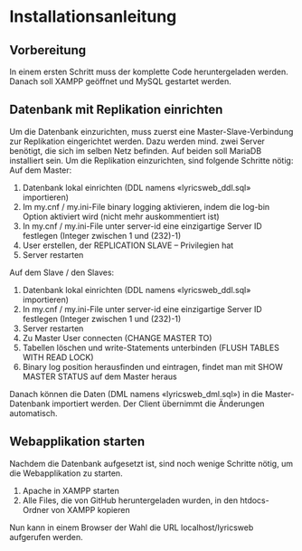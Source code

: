 # Installationsanleitung

## Vorbereitung
In einem ersten Schritt muss der komplette Code heruntergeladen werden. Danach soll XAMPP geöffnet und MySQL gestartet werden.

## Datenbank mit Replikation einrichten
Um die Datenbank einzurichten, muss zuerst eine Master-Slave-Verbindung zur Replikation eingerichtet werden. Dazu werden mind. zwei Server benötigt, die sich im selben Netz befinden. Auf beiden soll MariaDB installiert sein. Um die Replikation einzurichten, sind folgende Schritte nötig:
Auf dem Master:
1)	Datenbank lokal einrichten (DDL namens «lyricsweb_ddl.sql» importieren)
2)	Im my.cnf / my.ini-File binary logging aktivieren, indem die log-bin Option aktiviert wird (nicht mehr auskommentiert ist)
3)	In my.cnf / my.ini-File unter server-id eine einzigartige Server ID festlegen (Integer zwischen 1 und (232)-1)
4)	User erstellen, der REPLICATION SLAVE – Privilegien hat
5)	Server restarten

Auf dem Slave / den Slaves:
1)	Datenbank lokal einrichten (DDL namens «lyricsweb_ddl.sql» importieren)
2)	In my.cnf / my.ini-File unter server-id eine einzigartige Server ID festlegen (Integer zwischen 1 und (232)-1)
3)	Server restarten
4)	Zu Master User connecten (CHANGE MASTER TO)
5)	Tabellen löschen und write-Statements unterbinden (FLUSH TABLES WITH READ LOCK)
6)	Binary log position herausfinden und eintragen, findet man mit SHOW MASTER STATUS auf dem Master heraus

Danach können die Daten (DML namens «lyricsweb_dml.sql») in die Master-Datenbank importiert werden. Der Client übernimmt die Änderungen automatisch.

## Webapplikation starten
Nachdem die Datenbank aufgesetzt ist, sind noch wenige Schritte nötig, um die Webapplikation zu starten.
1)	Apache in XAMPP starten
2)	Alle Files, die von GitHub heruntergeladen wurden, in den htdocs-Ordner von XAMPP kopieren

Nun kann in einem Browser der Wahl die URL localhost/lyricsweb aufgerufen werden.
 

